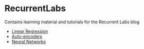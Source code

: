 # RecurrentLabs
Contains learning material and tutorials for the Recurrent Labs blog


- [Linear Regression](https://github.com/kuds/RecurrentLabs/tree/master/LinearRegression)
- [Auto-encoders](https://github.com/kuds/RecurrentLabs/tree/master/Autoencoders)
- [Neural Networks](https://github.com/kuds/RecurrentLabs/tree/master/NeuralNetworks)
